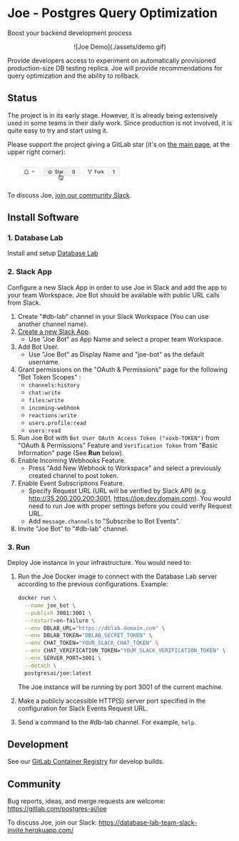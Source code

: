 # Joe - Postgres Query Optimization
Boost your backend development process

<div align="center">
    ![Joe Demo](./assets/demo.gif)
</div>

Provide developers access to experiment on automatically provisioned
production-size DB testing replica. Joe will provide recommendations
for query optimization and the ability to rollback.

## Status

The project is in its early stage. However, it is already being extensively used
in some teams in their daily work. Since production is not involved, it is
quite easy to try and start using it.

Please support the project giving a GitLab star (it's on [the main page](https://gitlab.com/postgres-ai/joe),
at the upper right corner):

![Add a star](./assets/star.gif)

To discuss Joe, [join our community Slack](https://database-lab-team-slack-invite.herokuapp.com/).

## Install Software

### 1. Database Lab
Install and setup [Database Lab](https://gitlab.com/postgres-ai/database-lab) 

### 2. Slack App
Configure a new Slack App in order to use Joe in Slack and add the app to your
team Workspace. Joe Bot should be available with public URL calls from Slack.
1. Create "#db-lab" channel in your Slack Workspace (You can use another channel name).
1. [Create a new Slack App](https://api.slack.com/apps?new_app=1).
    * Use "Joe Bot" as App Name and select a proper team Workspace.
1. Add Bot User.
    * Use "Joe Bot" as Display Name and "joe-bot" as the default username.
1. Grant permissions on the "OAuth & Permissions" page for the following "Bot Token Scopes" :
    * `channels:history`
    * `chat:write`
    * `files:write`
    * `incoming-webhook`
    * `reactions:write`
    * `users.profile:read`
    * `users:read`
1. Run Joe Bot with `Bot User OAuth Access Token ("xoxb-TOKEN")` from "OAuth & Permissions" Feature and `Verification Token` from "Basic Information" page (See **Run** below).
1. Enable Incoming Webhooks Feature.
    * Press "Add New Webhook to Workspace" and select a previously created channel to post token.
1. Enable Event Subscriptions Feature.
    * Specify Request URL (URL will be verified by Slack API) (e.g. http://35.200.200.200:3001, https://joe.dev.domain.com). You would need to run Joe with proper settings before you could verify Request URL.
    * Add `message.channels` to "Subscribe to Bot Events".
1. Invite "Joe Bot" to "#db-lab" channel.

### 3. Run
Deploy Joe instance in your infrastructure. You would need to:

1. Run the Joe Docker image to connect with the Database Lab server according to the previous configurations. 
    Example:

    ```bash
    docker run \
      --name joe_bot \
      --publish 3001:3001 \
      --restart=on-failure \
      --env DBLAB_URL="https://dblab.domain.com" \
      --env DBLAB_TOKEN="DBLAB_SECRET_TOKEN" \
      --env CHAT_TOKEN="YOUR_SLACK_CHAT_TOKEN" \
      --env CHAT_VERIFICATION_TOKEN="YOUR_SLACK_VERIFICATION_TOKEN" \
      --env SERVER_PORT=3001 \
      --detach \
      postgresai/joe:latest
    ``` 
    The Joe instance will be running by port 3001 of the current machine.
    
1. Make a publicly accessible HTTP(S) server port specified in the configuration for Slack Events Request URL.
1. Send a command to the #db-lab channel. For example, `help`.


## Development
See our [GitLab Container Registry](https://gitlab.com/postgres-ai/joe/container_registry) for develop builds. 

## Community

Bug reports, ideas, and merge requests are welcome: https://gitlab.com/postgres-ai/joe

To discuss Joe, join our Slack: https://database-lab-team-slack-invite.herokuapp.com/
